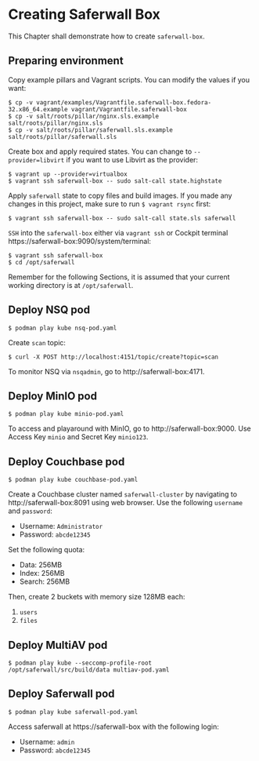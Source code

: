# Creating Saferwall Box

This Chapter shall demonstrate how to create `saferwall-box`.


## Preparing environment

Copy example pillars and Vagrant scripts. You can modify the values if you want:
```
$ cp -v vagrant/examples/Vagrantfile.saferwall-box.fedora-32.x86_64.example vagrant/Vagrantfile.saferwall-box
$ cp -v salt/roots/pillar/nginx.sls.example salt/roots/pillar/nginx.sls
$ cp -v salt/roots/pillar/saferwall.sls.example salt/roots/pillar/saferwall.sls
```

Create box and apply required states. You can change to `--provider=libvirt` if you want to use Libvirt as the provider:
```
$ vagrant up --provider=virtualbox
$ vagrant ssh saferwall-box -- sudo salt-call state.highstate
```

Apply `saferwall` state to copy files and build images. If you made any changes in this project, make sure to run `$ vagrant rsync` first:
```
$ vagrant ssh saferwall-box -- sudo salt-call state.sls saferwall
```

`SSH` into the `saferwall-box` either via `vagrant ssh` or Cockpit terminal https://saferwall-box:9090/system/terminal:
```
$ vagrant ssh saferwall-box
$ cd /opt/saferwall
```

Remember for the following Sections, it is assumed that your current working directory is at `/opt/saferwall`.


## Deploy NSQ pod

```
$ podman play kube nsq-pod.yaml
```

Create `scan` topic:
```
$ curl -X POST http://localhost:4151/topic/create?topic=scan
```

To monitor NSQ via `nsqadmin`, go to http://saferwall-box:4171.


## Deploy MinIO pod

```
$ podman play kube minio-pod.yaml
```

To access and playaround with MinIO, go to http://saferwall-box:9000. Use Access Key `minio` and Secret Key `minio123`.


## Deploy Couchbase pod

```
$ podman play kube couchbase-pod.yaml
```

Create a Couchbase cluster named `saferwall-cluster` by navigating to http://saferwall-box:8091 using web browser. Use the following `username` and `password`:
* Username: `Administrator`
* Password: `abcde12345`

Set the following quota:
* Data: 256MB
* Index: 256MB
* Search: 256MB

Then, create 2 buckets with memory size 128MB each:
1. `users`
1. `files`


## Deploy MultiAV pod

```
$ podman play kube --seccomp-profile-root /opt/saferwall/src/build/data multiav-pod.yaml
```


## Deploy Saferwall pod

```
$ podman play kube saferwall-pod.yaml
```

Access saferwall at https://saferwall-box with the following login:
* Username: `admin`
* Password: `abcde12345`
